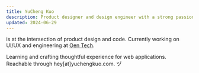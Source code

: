 ```yaml
---
title: YuCheng Kuo
description: Product designer and design engineer with a strong passion for crafting seamless digital experiences through a blend of design and code.
updated: 2024-06-29
---
```


is at the intersection of product design and code. Currently working on UI/UX and engineering at [Oen Tech](https://oen.tw).

Learning and crafting thoughtful experience for web applications. Reachable through hey[at]yuchengkuo.com. ヅ
